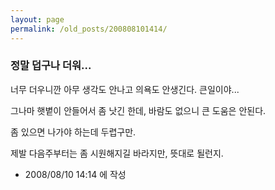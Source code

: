 ```yaml
---
layout: page
permalink: /old_posts/200808101414/
---
```


### 정말 덥구나 더워...

너무 더우니깐 아무 생각도 안나고 의욕도 안생긴다. 큰일이야...

그나마 햇볕이 안들어서 좀 낫긴 한데, 바람도 없으니 큰 도움은 안된다.

좀 있으면 나가야 하는데 두렵구만.

제발 다음주부터는 좀 시원해지길 바라지만, 뜻대로 될런지.






- 2008/08/10 14:14 에 작성